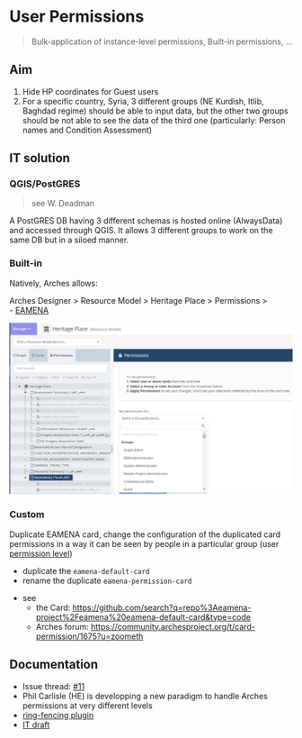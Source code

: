# User Permissions
> Bulk-application of instance-level permissions, Built-in permissions, ...

## Aim

1. Hide HP coordinates for Guest users
2. For a specific country, Syria, 3 different groups (NE Kurdish, Itlib, Baghdad regime) should be able to input data, but the other two groups should be not able to see the data of the third one (particularly: Person names and Condition Assessment)

## IT solution

### QGIS/PostGRES
> see W. Deadman

A PostGRES DB having 3 different schemas is hosted online (AlwaysData) and accessed through QGIS. It allows 3 different groups to work on the same DB but in a siloed manner.


### Built-in

Natively, Arches allows:

Arches Designer > Resource Model > Heritage Place > Permissions >   
    - [EAMENA](https://database.eamena.org/graph_designer/34cfe98e-c2c0-11ea-9026-02e7594ce0a0)

<p align="center">
  <img alt="img-name" src="image.png" width="700">
  <br>
</p>

### Custom

Duplicate EAMENA card, change the configuration of the duplicated card permissions in a way it can be seen by people in a particular group (user [permission level](https://github.com/eamena-project/eamena-arches-dev/tree/main/dbs/database.eamena/users#eamena-new-groups))

- duplicate the `eamena-default-card`  
- rename the duplicate `eamena-permission-card`  

* see
	- the Card: https://github.com/search?q=repo%3Aeamena-project%2Feamena%20eamena-default-card&type=code
	- Arches forum: https://community.archesproject.org/t/card-permission/1675?u=zoometh

## Documentation

* Issue thread: [#11](https://github.com/achp-project/cultural-heritage/issues/11)
* Phil Carlisle (HE) is developping a new paradigm to handle Arches permissions at very different levels
* [ring-fencing plugin](https://github.com/eamena-project/eamena-arches-dev/tree/main/functions/permissions)
* [IT draft](doc/SyrianDB_KH_WD.pdf)

